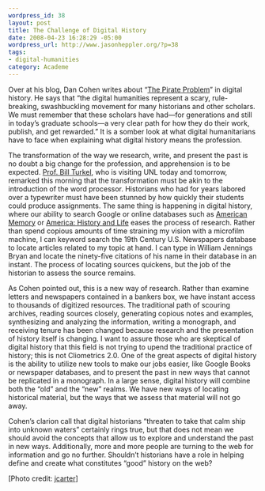 ```yaml
--- 
wordpress_id: 38
layout: post
title: The Challenge of Digital History
date: 2008-04-23 16:28:29 -05:00
wordpress_url: http://www.jasonheppler.org/?p=38
tags:
- digital-humanities
category: Academe
---
```

Over at his blog, Dan Cohen  writes about “<a href="http://www.dancohen.org/2008/04/22/the-pirate-problem/">The  Pirate Problem</a>” in digital history. He says that “the digital  humanities represent a scary, rule-breaking, swashbuckling movement for  many historians and other scholars. We must remember that these scholars  have had—for generations and still in today’s graduate schools—a very  clear path for how they do their work, publish, and get rewarded.” It is  a somber look at what digital humanitarians have to face when  explaining what digital history means the profession.

The transformation of the way we research, write,  and present the past is no doubt a big change for the profession, and  apprehension is to be expected. <a href="http://digitalhistoryhacks.blogspot.com/">Prof. Bill Turkel</a>,  who is visiting UNL today and tomorrow, remarked this morning that the  transformation must be akin to the introduction of the word processor.  Historians who had for years labored over a typewriter must have been  stunned by how quickly their students could produce assignments. The  same thing is happening in digital history, where our ability to search  Google or online databases such as <a href="http://memory.loc.gov/ammem/index.html">American Memory</a> or  <a href="http://serials.abc-clio.com/active/resource/page/aboutAHL.html">America:  History and Life</a> eases the process of research. Rather than spend  copious amounts of time straining my vision with a microfilm machine, I  can keyword search the 19th Century U.S. Newspapers database to locate  articles related to my topic at hand. I can type in William Jennings  Bryan and locate the ninety-five citations of his name in their database  in an instant. The process of locating sources quickens, but the job of  the historian to assess the source remains.

As Cohen pointed out, this is a new way of  research. Rather than examine letters and newspapers contained in a  bankers box, we have instant access to thousands of digitized resources.  The traditional path of scouring archives, reading sources closely,  generating copious notes and examples, synthesizing and analyzing the  information, writing a monograph, and receiving tenure has been changed  because research and the presentation of history itself is changing.  I  want to assure those who are skeptical of digital history that this  field is not trying to upend the traditional practice of history; this  is not Cliometrics 2.0. One of the great aspects of digital history is  the ability to utilize new tools to make our jobs easier, like Google  Books or newspaper databases, and to present the past in new ways that  cannot be replicated in a monograph. In a large sense, digital history  will combine both the “old” and the “new” realms. We have new ways of  locating historical material, but the ways that we assess that material  will not go away.

Cohen’s clarion call that digital historians  “threaten to take that calm ship into unknown waters” certainly rings  true, but that does not mean we should avoid the concepts that allow us  to explore and understand the past in new ways. Additionally, more and  more people are turning to the web for information and go no further.  Shouldn’t historians have a role in helping define and create what  constitutes “good” history on the web?

[Photo credit: <a href="http://www.flickr.com/photos/jcarter/2214384025/">jcarter</a>]
